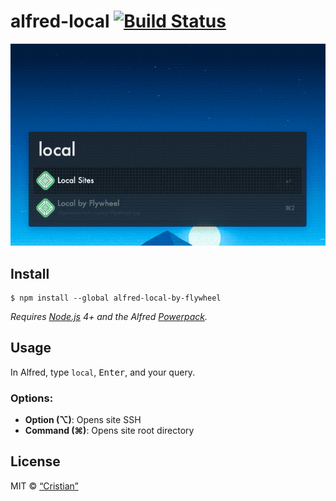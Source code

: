 # alfred-local [![Build Status](https://travis-ci.com/explorador/local-by-flywheel-alfred.svg?branch=master)](https://travis-ci.com/explorador/local-by-flywheel-alfred)

![Preview gif](/media/alfred-local-by-flywheel-preview.gif)


## Install

```
$ npm install --global alfred-local-by-flywheel
```

*Requires [Node.js](https://nodejs.org) 4+ and the Alfred [Powerpack](https://www.alfredapp.com/powerpack/).*


## Usage

In Alfred, type `local`, <kbd>Enter</kbd>, and your query.

### Options:
- __Option (⌥)__: Opens site SSH
- __Command (⌘)__: Opens site root directory


## License

MIT © [“Cristian”](http://cristianguerra.com)
